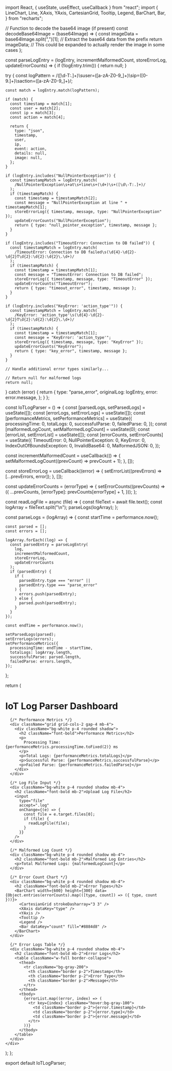 import React, { useState, useEffect, useCallback } from "react";
import {
LineChart,
Line,
XAxis,
YAxis,
CartesianGrid,
Tooltip,
Legend,
BarChart,
Bar,
} from "recharts";

// Function to decode the base64 image (if present)
const decodeBase64Image = (base64Image) => {
const imageData = base64Image.split(",")[1]; // Extract the base64 data from the prefix
return imageData; // This could be expanded to actually render the image in some cases
};

const parseLogEntry = (logEntry, incrementMalformedCount, storeErrorLog, updateErrorCounts) => {
if (!logEntry.trim()) {
return null;
}

try {
const logPattern =
/([\d\-T:.]+)\suser=([a-zA-Z0-9_]+)\sip=([0-9.]+)\saction=([a-zA-Z0-9_]+)/;

    const match = logEntry.match(logPattern);

    if (match) {
      const timestamp = match[1];
      const user = match[2];
      const ip = match[3];
      const action = match[4];

      return {
        type: "json",
        timestamp,
        user,
        ip,
        event: action,
        details: null,
        image: null,
      };
    }

    if (logEntry.includes("NullPointerException")) {
      const timestampMatch = logEntry.match(
        /NullPointerException\s+at\s+line\s+(\d+)\s+([\d\-T:.]+)/
      );
      if (timestampMatch) {
        const timestamp = timestampMatch[2];
        const message = "NullPointerException at line " + timestampMatch[1];
        storeErrorLog({ timestamp, message, type: "NullPointerException" });
        updateErrorCounts("NullPointerException");
        return { type: "null_pointer_exception", timestamp, message };
      }
    }

    if (logEntry.includes("TimeoutError: Connection to DB failed")) {
      const timestampMatch = logEntry.match(
        /TimeoutError: Connection to DB failed\s(\d{4}-\d{2}-\d{2}T\d{2}:\d{2}:\d{2}\.\d+)/
      );
      if (timestampMatch) {
        const timestamp = timestampMatch[1];
        const message = "TimeoutError: Connection to DB failed";
        storeErrorLog({ timestamp, message, type: "TimeoutError" });
        updateErrorCounts("TimeoutError");
        return { type: "timeout_error", timestamp, message };
      }
    }

    if (logEntry.includes("KeyError: 'action_type'")) {
      const timestampMatch = logEntry.match(
        /KeyError: 'action_type'\s(\d{4}-\d{2}-\d{2}T\d{2}:\d{2}:\d{2}\.\d+)/
      );
      if (timestampMatch) {
        const timestamp = timestampMatch[1];
        const message = "KeyError: 'action_type'";
        storeErrorLog({ timestamp, message, type: "KeyError" });
        updateErrorCounts("KeyError");
        return { type: "key_error", timestamp, message };
      }
    }

    // Handle additional error types similarly...

    // Return null for malformed logs
    return null;

} catch (error) {
return {
type: "parse_error",
originalLog: logEntry,
error: error.message,
};
}
};

const IoTLogParser = () => {
const [parsedLogs, setParsedLogs] = useState([]);
const [errorLogs, setErrorLogs] = useState([]);
const [performanceMetrics, setPerformanceMetrics] = useState({
processingTime: 0,
totalLogs: 0,
successfulParse: 0,
failedParse: 0,
});
const [malformedLogCount, setMalformedLogCount] = useState(0);
const [errorList, setErrorList] = useState([]);
const [errorCounts, setErrorCounts] = useState({
TimeoutError: 0,
NullPointerException: 0,
KeyError: 0,
IndexOutOfBoundsException: 0,
InvalidBase64: 0,
MalformedJSON: 0,
});

const incrementMalformedCount = useCallback(() => {
setMalformedLogCount((prevCount) => prevCount + 1);
}, []);

const storeErrorLog = useCallback((error) => {
setErrorList((prevErrors) => [...prevErrors, error]);
}, []);

const updateErrorCounts = (errorType) => {
setErrorCounts((prevCounts) => ({
...prevCounts,
[errorType]: prevCounts[errorType] + 1,
}));
};

const readLogFile = async (file) => {
const fileText = await file.text();
const logArray = fileText.split("\n");
parseLogs(logArray);
};

const parseLogs = (logArray) => {
const startTime = performance.now();

    const parsed = [];
    const errors = [];

    logArray.forEach((log) => {
      const parsedEntry = parseLogEntry(
        log,
        incrementMalformedCount,
        storeErrorLog,
        updateErrorCounts
      );
      if (parsedEntry) {
        if (
          parsedEntry.type === "error" ||
          parsedEntry.type === "parse_error"
        ) {
          errors.push(parsedEntry);
        } else {
          parsed.push(parsedEntry);
        }
      }
    });

    const endTime = performance.now();

    setParsedLogs(parsed);
    setErrorLogs(errors);
    setPerformanceMetrics({
      processingTime: endTime - startTime,
      totalLogs: logArray.length,
      successfulParse: parsed.length,
      failedParse: errors.length,
    });

};

return (
<div className="p-4 bg-gray-100">
<h1 className="text-2xl font-bold mb-4">IoT Log Parser Dashboard</h1>

      {/* Performance Metrics */}
      <div className="grid grid-cols-2 gap-4 mb-4">
        <div className="bg-white p-4 rounded shadow">
          <h2 className="font-bold">Performance Metrics</h2>
          <p>
            Processing Time: {performanceMetrics.processingTime.toFixed(2)} ms
          </p>
          <p>Total Logs: {performanceMetrics.totalLogs}</p>
          <p>Successful Parse: {performanceMetrics.successfulParse}</p>
          <p>Failed Parse: {performanceMetrics.failedParse}</p>
        </div>
      </div>

      {/* Log File Input */}
      <div className="bg-white p-4 rounded shadow mb-4">
        <h2 className="font-bold mb-2">Upload Log File</h2>
        <input
          type="file"
          accept=".log"
          onChange={(e) => {
            const file = e.target.files[0];
            if (file) {
              readLogFile(file);
            }
          }}
        />
      </div>

      {/* Malformed Log Count */}
      <div className="bg-white p-4 rounded shadow mb-4">
        <h2 className="font-bold mb-2">Malformed Log Entries</h2>
        <p>Total Malformed Logs: {malformedLogCount}</p>
      </div>

      {/* Error Count Chart */}
      <div className="bg-white p-4 rounded shadow mb-4">
        <h2 className="font-bold mb-2">Error Types</h2>
        <BarChart width={600} height={300} data={Object.entries(errorCounts).map(([type, count]) => ({ type, count }))}>
          <CartesianGrid strokeDasharray="3 3" />
          <XAxis dataKey="type" />
          <YAxis />
          <Tooltip />
          <Legend />
          <Bar dataKey="count" fill="#8884d8" />
        </BarChart>
      </div>

      {/* Error Logs Table */}
      <div className="bg-white p-4 rounded shadow mb-4">
        <h2 className="font-bold mb-2">Error Logs</h2>
        <table className="w-full border-collapse">
          <thead>
            <tr className="bg-gray-200">
              <th className="border p-2">Timestamp</th>
              <th className="border p-2">Error Type</th>
              <th className="border p-2">Message</th>
            </tr>
          </thead>
          <tbody>
            {errorList.map((error, index) => (
              <tr key={index} className="hover:bg-gray-100">
                <td className="border p-2">{error.timestamp}</td>
                <td className="border p-2">{error.type}</td>
                <td className="border p-2">{error.message}</td>
              </tr>
            ))}
          </tbody>
        </table>
      </div>
    </div>

);
};

export default IoTLogParser;
